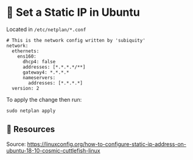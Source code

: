 # 🤖 Set a Static IP in Ubuntu 

Located in `/etc/netplan/*.conf`
```
# This is the network config written by 'subiquity'
network:
  ethernets:
    ens160:
      dhcp4: false
      addresses: [*.*.*.*/**]
      gateway4: *.*.*.*
      nameservers:
        addresses: [*.*.*.*]
  version: 2

```

To apply the change then run: 

`sudo netplan apply` 

## 🚀 Resources 
Source: https://linuxconfig.org/how-to-configure-static-ip-address-on-ubuntu-18-10-cosmic-cuttlefish-linux
